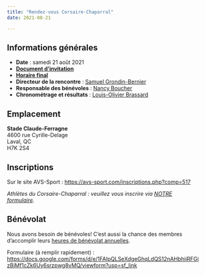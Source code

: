 ```yaml
---
title: "Rendez-vous Corsaire-Chaparral"
date: 2021-08-21

---
```


## Informations générales

- **Date** : samedi 21 août 2021
- [**Document d’invitation**](https://fichiers.corsaire-chaparral.org/s/jtLDN39pcwXDE6S)
- [**Horaire final**](https://fichiers.corsaire-chaparral.org/s/jtLDN39pcwXDE6S)
- **Directeur de la rencontre** : [Samuel Grondin-Bernier](grondin750@hotmail.com)
- **Responsable des bénévoles** : [Nancy Boucher](mailto:nanzzou@outlook.com)
- **Chronométrage et résultats** : [Louis-Olivier Brassard](mailto:louis@corsaire-chaparral.org)

## Emplacement

**Stade Claude-Ferragne**  
4600 rue Cyrille-Delage  
Laval, QC  
H7K 2S4

## Inscriptions

Sur le site AVS-Sport : https://avs-sport.com/inscriptions.php?comp=517

_Athlètes du Corsaire-Chaparral : veuillez vous inscrire via [NOTRE formulaire](/calendrier/rendez-vous-corsaire-chaparral/)._

## Bénévolat

Nous avons besoin de bénévoles!
C’est aussi la chance des membres d’accomplir leurs [heures de bénévolat annuelles](/inscription/#benevolat).

Formulaire (à remplir rapidement) :
https://docs.google.com/forms/d/e/1FAIpQLSeXdgeGhqLdQS12nAHbhiiRFGjzBjMf1cZk6Uy6srzpwg8vMQ/viewform?usp=sf_link
